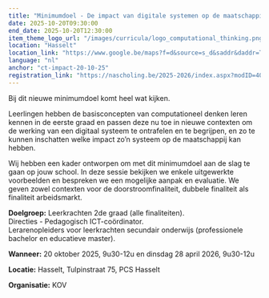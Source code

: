 ```yaml
---
title: "Minimumdoel - De impact van digitale systemen op de maatschappij vanuit principes van computationeel denken"
date: 2025-10-20T09:30:00
end_date: 2025-10-20T12:30:00
item_theme_logo_url: "/images/curricula/logo_computational_thinking.png"
location: "Hasselt"
location_link: "https://www.google.be/maps?f=d&source=s_d&saddr&daddr=Tulpinstraat+75+Hasselt+3500&hl=nl"
language: "nl"
anchor: "ct-impact-20-10-25"
registration_link: "https://nascholing.be/2025-2026/index.aspx?modID=4061350"
---
```

Bij dit nieuwe minimumdoel komt heel wat kijken.

Leerlingen hebben de basisconcepten van computationeel denken leren kennen in de eerste graad en passen deze nu toe in nieuwe contexten om de werking van een digitaal systeem te ontrafelen en te begrijpen, en zo te kunnen inschatten welke impact zo’n systeem op de maatschappij kan hebben.

Wij hebben een kader ontworpen om met dit minimumdoel aan de slag te gaan op jouw school. In deze sessie bekijken we enkele uitgewerkte voorbeelden en bespreken we een mogelijke aanpak en evaluatie. We geven zowel contexten voor de doorstroomfinaliteit, dubbele finaliteit als finaliteit arbeidsmarkt.

**Doelgroep:**
Leerkrachten 2de graad (alle finaliteiten).<br>
Directies - Pedagogisch ICT-coördinator. <br> 
Lerarenopleiders voor leerkrachten secundair onderwijs (professionele bachelor en educatieve master).

**Wanneer:** 20 oktober 2025, 9u30-12u en dinsdag 28 april 2026, 9u30-12u

**Locatie:** Hasselt, Tulpinstraat 75, PCS Hasselt

**Organisatie:** KOV

